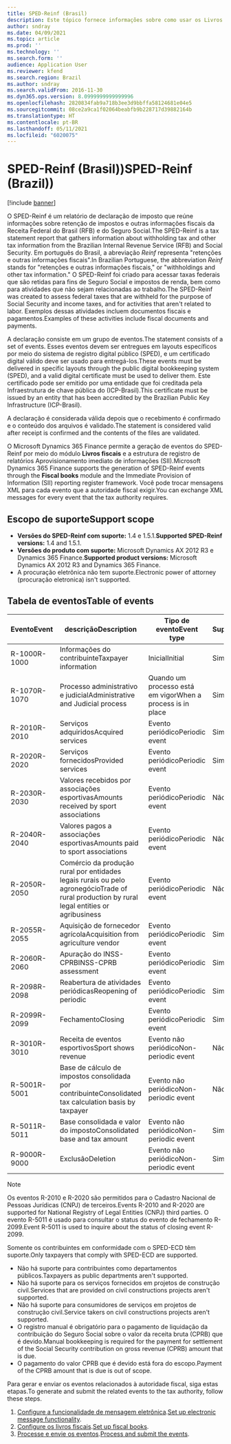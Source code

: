 ```yaml
---
title: SPED-Reinf (Brasil)
description: Este tópico fornece informações sobre como usar os Livros fiscais e a estrutura de mensagem eletrônica para configurar eventos do SPED-Reinf.
author: sndray
ms.date: 04/09/2021
ms.topic: article
ms.prod: ''
ms.technology: ''
ms.search.form: ''
audience: Application User
ms.reviewer: kfend
ms.search.region: Brazil
ms.author: sndray
ms.search.validFrom: 2016-11-30
ms.dyn365.ops.version: 8.0999999999999996
ms.openlocfilehash: 2820834fab9a718b3ee3d9bbffa58124681e04e5
ms.sourcegitcommit: 08ce2a9ca1f02064beabfb9b228717d39882164b
ms.translationtype: HT
ms.contentlocale: pt-BR
ms.lasthandoff: 05/11/2021
ms.locfileid: "6020075"
---
```

# <a name="sped-reinf-brazil"></a><span data-ttu-id="256c5-103">SPED-Reinf (Brasil))</span><span class="sxs-lookup"><span data-stu-id="256c5-103">SPED-Reinf (Brazil))</span></span> 

[!include [banner](../includes/banner.md)]

<span data-ttu-id="256c5-104">O SPED-Reinf é um relatório de declaração de imposto que reúne informações sobre retenção de impostos e outras informações fiscais da Receita Federal do Brasil (RFB) e do Seguro Social.</span><span class="sxs-lookup"><span data-stu-id="256c5-104">The SPED-Reinf is a tax statement report that gathers information about withholding tax and other tax information from the Brazilian Internal Revenue Service (RFB) and Social Security.</span></span> <span data-ttu-id="256c5-105">Em português do Brasil, a abreviação *Reinf* representa "retenções e outras informações fiscais".</span><span class="sxs-lookup"><span data-stu-id="256c5-105">In Brazilian Portuguese, the abbreviation *Reinf* stands for "retenções e outras informações fiscais," or "withholdings and other tax information."</span></span> <span data-ttu-id="256c5-106">O SPED-Reinf foi criado para acessar taxas federais que são retidas para fins de Seguro Social e impostos de renda, bem como para atividades que não sejam relacionadas ao trabalho.</span><span class="sxs-lookup"><span data-stu-id="256c5-106">The SPED-Reinf was created to assess federal taxes that are withheld for the purpose of Social Security and income taxes, and for activities that aren't related to labor.</span></span> <span data-ttu-id="256c5-107">Exemplos dessas atividades incluem documentos fiscais e pagamentos.</span><span class="sxs-lookup"><span data-stu-id="256c5-107">Examples of these activities include fiscal documents and payments.</span></span>  

<span data-ttu-id="256c5-108">A declaração consiste em um grupo de eventos.</span><span class="sxs-lookup"><span data-stu-id="256c5-108">The statement consists of a set of events.</span></span> <span data-ttu-id="256c5-109">Esses eventos devem ser entregues em layouts específicos por meio do sistema de registro digital público (SPED), e um certificado digital válido deve ser usado para entregá-los.</span><span class="sxs-lookup"><span data-stu-id="256c5-109">These events must be delivered in specific layouts through the public digital bookkeeping system (SPED), and a valid digital certificate must be used to deliver them.</span></span> <span data-ttu-id="256c5-110">Este certificado pode ser emitido por uma entidade que foi creditada pela Infraestrutura de chave pública do (ICP-Brasil).</span><span class="sxs-lookup"><span data-stu-id="256c5-110">This certificate must be issued by an entity that has been accredited by the Brazilian Public Key Infrastructure (ICP-Brasil).</span></span>

<span data-ttu-id="256c5-111">A declaração é considerada válida depois que o recebimento é confirmado e o conteúdo dos arquivos é validado.</span><span class="sxs-lookup"><span data-stu-id="256c5-111">The statement is considered valid after receipt is confirmed and the contents of the files are validated.</span></span>

<span data-ttu-id="256c5-112">O Microsoft Dynamics 365 Finance permite a geração de eventos do SPED-Reinf por meio do módulo **Livros fiscais** e a estrutura de registro de relatórios Aprovisionamento imediato de informações (SII).</span><span class="sxs-lookup"><span data-stu-id="256c5-112">Microsoft Dynamics 365 Finance supports the generation of SPED-Reinf events through the **Fiscal books** module and the Immediate Provision of Information (SII) reporting register framework.</span></span> <span data-ttu-id="256c5-113">Você pode trocar mensagens XML para cada evento que a autoridade fiscal exigir.</span><span class="sxs-lookup"><span data-stu-id="256c5-113">You can exchange XML messages for every event that the tax authority requires.</span></span>

## <a name="support-scope"></a><span data-ttu-id="256c5-114">Escopo de suporte</span><span class="sxs-lookup"><span data-stu-id="256c5-114">Support scope</span></span>

- <span data-ttu-id="256c5-115">**Versões do SPED-Reinf com suporte:** 1.4 e 1.5.1.</span><span class="sxs-lookup"><span data-stu-id="256c5-115">**Supported SPED-Reinf versions:** 1.4 and 1.5.1.</span></span>
- <span data-ttu-id="256c5-116">**Versões do produto com suporte:** Microsoft Dynamics AX 2012 R3 e Dynamics 365 Finance.</span><span class="sxs-lookup"><span data-stu-id="256c5-116">**Supported product versions:** Microsoft Dynamics AX 2012 R3 and Dynamics 365 Finance.</span></span>
- <span data-ttu-id="256c5-117">A procuração eletrônica não tem suporte.</span><span class="sxs-lookup"><span data-stu-id="256c5-117">Electronic power of attorney (procuração eletronica) isn't supported.</span></span>

## <a name="table-of-events"></a><span data-ttu-id="256c5-118">Tabela de eventos</span><span class="sxs-lookup"><span data-stu-id="256c5-118">Table of events</span></span>

| <span data-ttu-id="256c5-119">Evento</span><span class="sxs-lookup"><span data-stu-id="256c5-119">Event</span></span> | <span data-ttu-id="256c5-120">descrição</span><span class="sxs-lookup"><span data-stu-id="256c5-120">Description</span></span> | <span data-ttu-id="256c5-121">Tipo de evento</span><span class="sxs-lookup"><span data-stu-id="256c5-121">Event type</span></span> | <span data-ttu-id="256c5-122">Suportado</span><span class="sxs-lookup"><span data-stu-id="256c5-122">Supported</span></span> |
|---|---|---|---|
| <span data-ttu-id="256c5-123">R-1000</span><span class="sxs-lookup"><span data-stu-id="256c5-123">R-1000</span></span> | <span data-ttu-id="256c5-124">Informações do contribuinte</span><span class="sxs-lookup"><span data-stu-id="256c5-124">Taxpayer information</span></span> | <span data-ttu-id="256c5-125">Inicial</span><span class="sxs-lookup"><span data-stu-id="256c5-125">Initial</span></span> | <span data-ttu-id="256c5-126">Sim</span><span class="sxs-lookup"><span data-stu-id="256c5-126">Yes</span></span> |
| <span data-ttu-id="256c5-127">R-1070</span><span class="sxs-lookup"><span data-stu-id="256c5-127">R-1070</span></span> | <span data-ttu-id="256c5-128">Processo administrativo e judicial</span><span class="sxs-lookup"><span data-stu-id="256c5-128">Administrative and Judicial process</span></span> | <span data-ttu-id="256c5-129">Quando um processo está em vigor</span><span class="sxs-lookup"><span data-stu-id="256c5-129">When a process is in place</span></span> | <span data-ttu-id="256c5-130">Sim</span><span class="sxs-lookup"><span data-stu-id="256c5-130">Yes</span></span> |
| <span data-ttu-id="256c5-131">R-2010</span><span class="sxs-lookup"><span data-stu-id="256c5-131">R-2010</span></span> | <span data-ttu-id="256c5-132">Serviços adquiridos</span><span class="sxs-lookup"><span data-stu-id="256c5-132">Acquired services</span></span> | <span data-ttu-id="256c5-133">Evento periódico</span><span class="sxs-lookup"><span data-stu-id="256c5-133">Periodic event</span></span> | <span data-ttu-id="256c5-134">Sim</span><span class="sxs-lookup"><span data-stu-id="256c5-134">Yes</span></span> |
| <span data-ttu-id="256c5-135">R-2020</span><span class="sxs-lookup"><span data-stu-id="256c5-135">R-2020</span></span> | <span data-ttu-id="256c5-136">Serviços fornecidos</span><span class="sxs-lookup"><span data-stu-id="256c5-136">Provided services</span></span> | <span data-ttu-id="256c5-137">Evento periódico</span><span class="sxs-lookup"><span data-stu-id="256c5-137">Periodic event</span></span> | <span data-ttu-id="256c5-138">Sim</span><span class="sxs-lookup"><span data-stu-id="256c5-138">Yes</span></span> |
| <span data-ttu-id="256c5-139">R-2030</span><span class="sxs-lookup"><span data-stu-id="256c5-139">R-2030</span></span> | <span data-ttu-id="256c5-140">Valores recebidos por associações esportivas</span><span class="sxs-lookup"><span data-stu-id="256c5-140">Amounts received by sport associations</span></span> | <span data-ttu-id="256c5-141">Evento periódico</span><span class="sxs-lookup"><span data-stu-id="256c5-141">Periodic event</span></span> | <span data-ttu-id="256c5-142">Não</span><span class="sxs-lookup"><span data-stu-id="256c5-142">No</span></span> |
| <span data-ttu-id="256c5-143">R-2040</span><span class="sxs-lookup"><span data-stu-id="256c5-143">R-2040</span></span> | <span data-ttu-id="256c5-144">Valores pagos a associações esportivas</span><span class="sxs-lookup"><span data-stu-id="256c5-144">Amounts paid to sport associations</span></span> | <span data-ttu-id="256c5-145">Evento periódico</span><span class="sxs-lookup"><span data-stu-id="256c5-145">Periodic event</span></span> | <span data-ttu-id="256c5-146">Não</span><span class="sxs-lookup"><span data-stu-id="256c5-146">No</span></span> |
| <span data-ttu-id="256c5-147">R-2050</span><span class="sxs-lookup"><span data-stu-id="256c5-147">R-2050</span></span> | <span data-ttu-id="256c5-148">Comércio da produção rural por entidades legais rurais ou pelo agronegócio</span><span class="sxs-lookup"><span data-stu-id="256c5-148">Trade of rural production by rural legal entities or agribusiness</span></span> | <span data-ttu-id="256c5-149">Evento periódico</span><span class="sxs-lookup"><span data-stu-id="256c5-149">Periodic event</span></span> | <span data-ttu-id="256c5-150">Não</span><span class="sxs-lookup"><span data-stu-id="256c5-150">No</span></span> |
| <span data-ttu-id="256c5-151">R-2055</span><span class="sxs-lookup"><span data-stu-id="256c5-151">R-2055</span></span> | <span data-ttu-id="256c5-152">Aquisição de fornecedor agrícola</span><span class="sxs-lookup"><span data-stu-id="256c5-152">Acquisition from agriculture vendor</span></span> | <span data-ttu-id="256c5-153">Evento periódico</span><span class="sxs-lookup"><span data-stu-id="256c5-153">Periodic event</span></span> | <span data-ttu-id="256c5-154">Sim</span><span class="sxs-lookup"><span data-stu-id="256c5-154">Yes</span></span> |
| <span data-ttu-id="256c5-155">R-2060</span><span class="sxs-lookup"><span data-stu-id="256c5-155">R-2060</span></span> | <span data-ttu-id="256c5-156">Apuração do INSS-CPRB</span><span class="sxs-lookup"><span data-stu-id="256c5-156">INSS-CPRB assessment</span></span> | <span data-ttu-id="256c5-157">Evento periódico</span><span class="sxs-lookup"><span data-stu-id="256c5-157">Periodic event</span></span> | <span data-ttu-id="256c5-158">Sim</span><span class="sxs-lookup"><span data-stu-id="256c5-158">Yes</span></span> |
| <span data-ttu-id="256c5-159">R-2098</span><span class="sxs-lookup"><span data-stu-id="256c5-159">R-2098</span></span> | <span data-ttu-id="256c5-160">Reabertura de atividades periódicas</span><span class="sxs-lookup"><span data-stu-id="256c5-160">Reopening of periodic</span></span> | <span data-ttu-id="256c5-161">Evento periódico</span><span class="sxs-lookup"><span data-stu-id="256c5-161">Periodic event</span></span> | <span data-ttu-id="256c5-162">Sim</span><span class="sxs-lookup"><span data-stu-id="256c5-162">Yes</span></span> |
| <span data-ttu-id="256c5-163">R-2099</span><span class="sxs-lookup"><span data-stu-id="256c5-163">R-2099</span></span> | <span data-ttu-id="256c5-164">Fechamento</span><span class="sxs-lookup"><span data-stu-id="256c5-164">Closing</span></span> | <span data-ttu-id="256c5-165">Evento periódico</span><span class="sxs-lookup"><span data-stu-id="256c5-165">Periodic event</span></span> | <span data-ttu-id="256c5-166">Sim</span><span class="sxs-lookup"><span data-stu-id="256c5-166">Yes</span></span> |
| <span data-ttu-id="256c5-167">R-3010</span><span class="sxs-lookup"><span data-stu-id="256c5-167">R-3010</span></span> | <span data-ttu-id="256c5-168">Receita de eventos esportivos</span><span class="sxs-lookup"><span data-stu-id="256c5-168">Sport shows revenue</span></span> | <span data-ttu-id="256c5-169">Evento não periódico</span><span class="sxs-lookup"><span data-stu-id="256c5-169">Non-periodic event</span></span> | <span data-ttu-id="256c5-170">Não</span><span class="sxs-lookup"><span data-stu-id="256c5-170">No</span></span> |
| <span data-ttu-id="256c5-171">R-5001</span><span class="sxs-lookup"><span data-stu-id="256c5-171">R-5001</span></span> | <span data-ttu-id="256c5-172">Base de cálculo de impostos consolidada por contribuinte</span><span class="sxs-lookup"><span data-stu-id="256c5-172">Consolidated tax calculation basis by taxpayer</span></span> | <span data-ttu-id="256c5-173">Evento não periódico</span><span class="sxs-lookup"><span data-stu-id="256c5-173">Non-periodic event</span></span> | <span data-ttu-id="256c5-174">Não</span><span class="sxs-lookup"><span data-stu-id="256c5-174">No</span></span> |
| <span data-ttu-id="256c5-175">R-5011</span><span class="sxs-lookup"><span data-stu-id="256c5-175">R-5011</span></span> | <span data-ttu-id="256c5-176">Base consolidada e valor do imposto</span><span class="sxs-lookup"><span data-stu-id="256c5-176">Consolidated base and tax amount</span></span> | <span data-ttu-id="256c5-177">Evento não periódico</span><span class="sxs-lookup"><span data-stu-id="256c5-177">Non-periodic event</span></span> | <span data-ttu-id="256c5-178">Sim</span><span class="sxs-lookup"><span data-stu-id="256c5-178">Yes</span></span> |
| <span data-ttu-id="256c5-179">R-9000</span><span class="sxs-lookup"><span data-stu-id="256c5-179">R-9000</span></span> | <span data-ttu-id="256c5-180">Exclusão</span><span class="sxs-lookup"><span data-stu-id="256c5-180">Deletion</span></span> | <span data-ttu-id="256c5-181">Evento não periódico</span><span class="sxs-lookup"><span data-stu-id="256c5-181">Non-periodic event</span></span> | <span data-ttu-id="256c5-182">Sim</span><span class="sxs-lookup"><span data-stu-id="256c5-182">Yes</span></span> |

> [!NOTE]
> <span data-ttu-id="256c5-183">Os eventos R-2010 e R-2020 são permitidos para o Cadastro Nacional de Pessoas Jurídicas (CNPJ) de terceiros.</span><span class="sxs-lookup"><span data-stu-id="256c5-183">Events R-2010 and R-2020 are supported for National Registry of Legal Entities (CNPJ) third parties.</span></span> <span data-ttu-id="256c5-184">O evento R-5011 é usado para consultar o status do evento de fechamento R-2099.</span><span class="sxs-lookup"><span data-stu-id="256c5-184">Event R-5011 is used to inquire about the status of closing event R-2099.</span></span>

<span data-ttu-id="256c5-185">Somente os contribuintes em conformidade com o SPED-ECD têm suporte.</span><span class="sxs-lookup"><span data-stu-id="256c5-185">Only taxpayers that comply with SPED-ECD are supported.</span></span>

- <span data-ttu-id="256c5-186">Não há suporte para contribuintes como departamentos públicos.</span><span class="sxs-lookup"><span data-stu-id="256c5-186">Taxpayers as public departments aren't supported.</span></span>
- <span data-ttu-id="256c5-187">Não há suporte para os serviços fornecidos em projetos de construção civil.</span><span class="sxs-lookup"><span data-stu-id="256c5-187">Services that are provided on civil constructions projects aren't supported.</span></span>
- <span data-ttu-id="256c5-188">Não há suporte para consumidores de serviços em projetos de construção civil.</span><span class="sxs-lookup"><span data-stu-id="256c5-188">Service takers on civil constructions projects aren't supported.</span></span>
- <span data-ttu-id="256c5-189">O registro manual é obrigatório para o pagamento de liquidação da contribuição do Seguro Social sobre o valor da receita bruta (CPRB) que é devido.</span><span class="sxs-lookup"><span data-stu-id="256c5-189">Manual bookkeeping is required for the payment for settlement of the Social Security contribution on gross revenue (CPRB) amount that is due.</span></span>
- <span data-ttu-id="256c5-190">O pagamento do valor CPRB que é devido está fora do escopo.</span><span class="sxs-lookup"><span data-stu-id="256c5-190">Payment of the CPRB amount that is due is out of scope.</span></span>

<span data-ttu-id="256c5-191">Para gerar e enviar os eventos relacionados à autoridade fiscal, siga estas etapas.</span><span class="sxs-lookup"><span data-stu-id="256c5-191">To generate and submit the related events to the tax authority, follow these steps.</span></span>

1. <span data-ttu-id="256c5-192">[Configure a funcionalidade de mensagem eletrônica](latam-bra-sped-reinf-electronic-messages.md).</span><span class="sxs-lookup"><span data-stu-id="256c5-192">[Set up electronic message functionality](latam-bra-sped-reinf-electronic-messages.md).</span></span> 
2. <span data-ttu-id="256c5-193">[Configure os livros fiscais](latam-bra-sped-reinf-setup-fiscal-books.md).</span><span class="sxs-lookup"><span data-stu-id="256c5-193">[Set up fiscal books](latam-bra-sped-reinf-setup-fiscal-books.md).</span></span>
3. <span data-ttu-id="256c5-194">[Processe e envie os eventos](latam-bra-sped-reinf.md).</span><span class="sxs-lookup"><span data-stu-id="256c5-194">[Process and submit the events](latam-bra-sped-reinf.md).</span></span>
